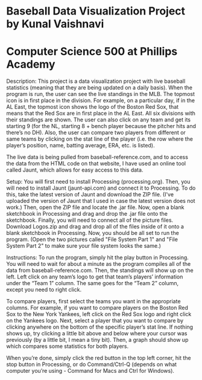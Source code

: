 # Baseball Data Visualization Project by Kunal Vaishnavi
# Computer Science 500 at Phillips Academy

Description:
This project is a data visualization project with live baseball statistics (meaning that they are being updated on a daily basis). When the program is run, the user can see the live standings in the MLB. The topmost icon is in first place in the division. For example, on a particular day, if in the AL East, the topmost icon shows the logo of the Boston Red Sox, that means that the Red Sox are in first place in the AL East. All six divisions with their standings are shown. The user can also click on any team and get its starting 9 (for the NL, starting 8 + bench player because the pitcher hits and there’s no DH). Also, the user can compare two players from different or same teams by clicking on the stat line of the player (i.e. the row where the player’s position, name, batting average, ERA, etc. is listed).

The live data is being pulled from baseball-reference.com, and to access the data from the HTML code on that website, I have used an online tool called Jaunt, which allows for easy access to this data.

Setup:
You will first need to install Processing (processing.org). Then, you will need to install Jaunt (jaunt-api.com) and connect it to Processing. To do this, take the latest version of Jaunt and download the ZIP file. (I've uploaded the version of Jaunt that I used in case the latest version does not work.) Then, open the ZIP file and locate the .jar file. Now, open a blank sketchbook in Processing and drag and drop the .jar file onto the sketchbook. Finally, you will need to connect all of the picture files. Download Logos.zip and drag and drop all of the files inside of it onto a blank sketchbook in Processing. Now, you should be all set to run the program. (Open the two pictures called "File System Part 1" and "File System Part 2" to make sure your file system looks the same.)

Instructions:
To run the program, simply hit the play button in Processing. You will need to wait for about a minute as the program compiles all of the data from baseball-reference.com. Then, the standings will show up on the left. Left click on any team’s logo to get that team’s players’ information under the “Team 1” column. The same goes for the “Team 2” column, except you need to right click. 

To compare players, first select the teams you want in the appropriate columns. For example, if you want to compare players on the Boston Red Sox to the New York Yankees, left click on the Red Sox logo and right click on the Yankees logo. Next, select a player that you want to compare by clicking anywhere on the bottom of the specific player’s stat line. If nothing shows up, try clicking a little bit above and below where your cursor was previously (by a little bit, I mean a tiny bit). Then, a graph should show up which compares some statistics for both players.

When you’re done, simply click the red button in the top left corner, hit the stop button in Processing, or do Command/Ctrl-Q (depends on what computer you’re using - Command for Macs and Ctrl for Windows).
